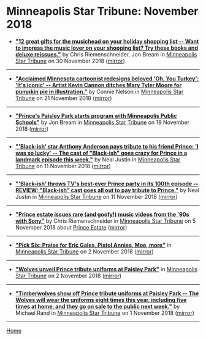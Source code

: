 # Minneapolis Star Tribune: November 2018

 - [**"12 great gifts for the musichead on your holiday shopping list -- Want to impress the music lover on your shopping list? Try these books and deluxe reissues."**](http://www.startribune.com/12-great-gifts-for-the-musichead-on-your-holiday-shopping-list/501582472/) by Chris Riemenschneider, Jon Bream in [Minneapolis Star Tribune](http://www.startribune.com/) on 30 November 2018 ([mirror](https://web.archive.org/web/*/http://www.startribune.com/12-great-gifts-for-the-musichead-on-your-holiday-shopping-list/501582472/))

----

 - [**"Acclaimed Minnesota cartoonist redesigns beloved 'Oh, You Turkey': 'It's iconic' -- Artist Kevin Cannon ditches Mary Tyler Moore for pumpkin pie in illustration."**](http://www.startribune.com/acclaimed-minnesota-cartoonist-redesigns-beloved-oh-you-turkey-it-s-iconic/501016911/) by Connie Nelson in [Minneapolis Star Tribune](http://www.startribune.com/) on 21 November 2018 ([mirror](https://web.archive.org/web/*/http://www.startribune.com/acclaimed-minnesota-cartoonist-redesigns-beloved-oh-you-turkey-it-s-iconic/501016911/))

----

 - [**"Prince's Paisley Park starts program with Minneapolis Public Schools"**](http://www.startribune.com/prince-s-paisley-park-starts-program-with-minneapolis-public-schools/500851022/) by Jon Bream in [Minneapolis Star Tribune](http://www.startribune.com/) on 19 November 2018 ([mirror](https://web.archive.org/web/*/http://www.startribune.com/prince-s-paisley-park-starts-program-with-minneapolis-public-schools/500851022/))

----

 - [**"'Black-ish' star Anthony Anderson pays tribute to his friend Prince: 'I was so lucky' -- The cast of "Black-ish" goes crazy for Prince in a landmark episode this week."**](http://www.startribune.com/black-ish-star-anthony-anderson-pays-tribute-to-his-friend-prince-i-was-so-lucky/500170031/) by Neal Justin in [Minneapolis Star Tribune](http://www.startribune.com/) on 11 November 2018 ([mirror](https://web.archive.org/web/*/http://www.startribune.com/black-ish-star-anthony-anderson-pays-tribute-to-his-friend-prince-i-was-so-lucky/500170031/))

----

 - [**"'Black-ish' throws TV's best-ever Prince party in its 100th episode -- REVIEW: "Black-ish" cast goes all out to pay tribute to Prince."**](http://www.startribune.com/black-ish-throws-tv-s-best-ever-prince-party-in-its-100th-episode/500170101/) by Neal Justin in [Minneapolis Star Tribune](http://www.startribune.com/) on 11 November 2018 ([mirror](https://web.archive.org/web/*/http://www.startribune.com/black-ish-throws-tv-s-best-ever-prince-party-in-its-100th-episode/500170101/))

----

 - [**"Prince estate issues rare (and goofy!) music videos from the '90s with Sony"**](http://www.startribune.com/prince-estate-issues-rare-and-goofy-music-videos-from-the-90s-with-sony/499690051/) by Chris Riemenschneider in [Minneapolis Star Tribune](http://www.startribune.com/) on 5 November 2018 about [Prince Estate](https://bjmdotnet.github.io/pr1nc3/topics/prince-estate/) ([mirror](https://web.archive.org/web/*/http://www.startribune.com/prince-estate-issues-rare-and-goofy-music-videos-from-the-90s-with-sony/499690051/))

----

 - [**"Pick Six: Praise for Eric Gales, Pistol Annies, Moe, more"**](http://www.startribune.com/pick-six-praise-for-eric-gales-pistol-annies-moe-more/499338101/) in [Minneapolis Star Tribune](http://www.startribune.com/) on 2 November 2018 ([mirror](https://web.archive.org/web/*/http://www.startribune.com/pick-six-praise-for-eric-gales-pistol-annies-moe-more/499338101/))

----

 - [**"Wolves unveil Prince tribute uniforms at Paisley Park"**](http://video.startribune.com/wolves-unveil-prince-tribute-uniforms-at-paisley-park/499324871/) in [Minneapolis Star Tribune](http://www.startribune.com/) on 2 November 2018 ([mirror](https://web.archive.org/web/*/http://video.startribune.com/wolves-unveil-prince-tribute-uniforms-at-paisley-park/499324871/))

----

 - [**"Timberwolves show off Prince tribute uniforms at Paisley Park -- The Wolves will wear the uniforms eight times this year, including five times at home, and they go on sale to the public next week."**](http://www.startribune.com/timberwolves-show-off-prince-tribute-jerseys-at-paisley-park/499315791/) by Michael Rand in [Minneapolis Star Tribune](http://www.startribune.com/) on 1 November 2018 ([mirror](https://web.archive.org/web/*/http://www.startribune.com/timberwolves-show-off-prince-tribute-jerseys-at-paisley-park/499315791/))

----

[Home](./)
